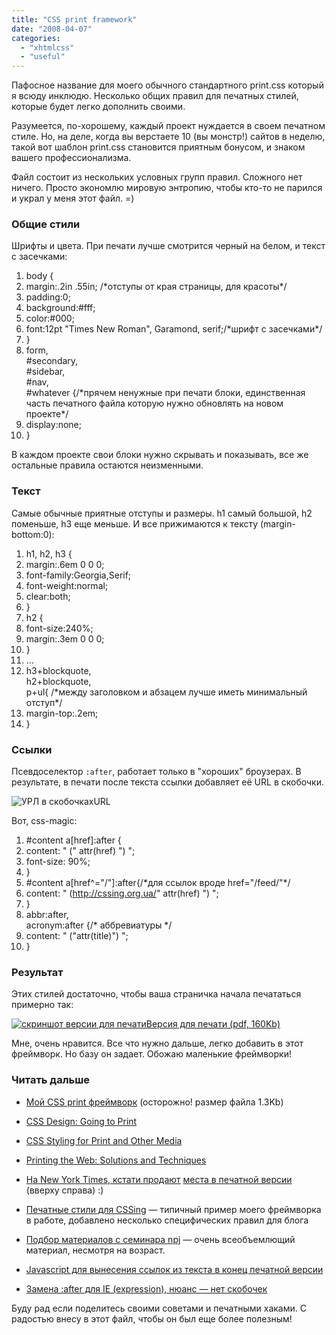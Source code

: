 ```yaml
---
title: "CSS print framework"
date: "2008-04-07"
categories: 
  - "xhtmlcss"
  - "useful"
---
```


Пафосное название для моего обычного стандартного print.css который я всюду инклюдю. Несколько общих правил для печатных стилей, которые будет легко дополнить своими.

Разумеется, по-хорошему, каждый проект нуждается в своем печатном стиле. Но, на деле, когда вы верстаете 10 (вы монстр!) сайтов в неделю, такой вот шаблон print.css становится приятным бонусом, и знаком вашего профессионализма.

Файл состоит из нескольких условных групп правил. Сложного нет ничего. Просто экономлю мировую энтропию, чтобы кто-то не парился и украл у меня этот файл. =)

### Общие стили

Шрифты и цвета. При печати лучше смотрится черный на белом, и текст с засечками:

1. body {
2. margin:.2in .55in; /\*отступы от края страницы, для красоты\*/
3. padding:0;
4. background:#fff;
5. color:#000;
6. font:12pt "Times New Roman", Garamond, serif;/\*шрифт с засечками\*/
7. }
8. form,  
    #secondary,  
    #sidebar,  
    #nav,  
    #whatever {/\*прячем ненужные при печати блоки, единственная часть печатного файла которую нужно обновлять на новом проекте\*/
9. display:none;
10. }

В каждом проекте свои блоки нужно скрывать и показывать, все же остальные правила остаются неизменными.

### Текст

Самые обычные приятные отступы и размеры. h1 самый большой, h2 поменьше, h3 еще меньше. И все прижимаются к тексту (margin-bottom:0):

1. h1, h2, h3 {
2. margin:.6em 0 0 0;
3. font-family:Georgia,Serif;
4. font-weight:normal;
5. clear:both;
6. }
7. h2 {
8. font-size:240%;
9. margin:.3em 0 0 0;
10. }
11. ...
12. h3+blockquote,  
    h2+blockquote,  
    p+ul{ /\*между заголовком и абзацем лучше иметь минимальный отступ\*/
13. margin-top:.2em;
14. }

### Ссылки

Псевдоселектор `:after`, работает только в "хороших" броузерах. В результате, в печати после текста ссылки добавляет её URL в скобочки.

![УРЛ в скобочках](http://cssing.org.ua/pic/url.png)URL

Вот, css-magic:

1. #content a\[href\]:after {
2. content: " (" attr(href) ") ";
3. font-size: 90%;
4. }
5. #content a\[href^="/"\]:after{/\*для ссылок вроде href="/feed/"\*/
6. content: " (http://cssing.org.ua/" attr(href) ") ";
7. }
8. abbr:after,  
    acronym:after {/\* аббревиатуры \*/
9. content: " ("attr(title)") ";
10. }

### Результат

Этих стилей достаточно, чтобы ваша страничка начала печататься примерно так:

[![скриншот версии для печати](http://cssing.org.ua/pic/cssingprint.png)Версия для печати (pdf, 160Kb)](http://cssing.org.ua/pic/cssing.pdf)

Мне, очень нравится. Все что нужно дальше, легко добавить в этот фреймворк. Но базу он задает. Обожаю маленькие фреймворки!

### Читать дальше

- [Мой CSS print фреймворк](http://cssing.org.ua/pic/print.css) (осторожно! размер файла 1.3Kb)
- [CSS Design: Going to Print](http://www.alistapart.com/stories/goingtoprint/)
- [CSS Styling for Print and Other Media](http://www.digital-web.com/articles/css_styling_for_print_and_other_media/)
- [Printing the Web: Solutions and Techniques](http://www.smashingmagazine.com/2007/02/21/printing-the-web-solutions-and-techniques/)

- [На New York Times, кстати продают](#) [места в печатной версии](http://www.nytimes.com/2008/04/07/world/middleeast/07iraq.html?_r=1&hp=&oref=slogin&pagewanted=print) (вверху справа) :)
- [Печатные стили для CSSing](http://cssing.org.ua/wp-content/themes/cssing2/css/print.css) — типичный пример моего фреймворка в работе, добавлено несколько специфических правил для блога
- [Подбор материалов c семинара npj](http://npj.ru/seminar/printversion/) — очень всеобъемлющий материал, несмотря на возраст.
- [Javascript для вынесения ссылок из текста в конец печатной версии](http://designformasters.info/posts/improving-link-display-for-print/)
- [Замена :after для IE (expression), нюанс — нет скобочек](http://elv1s.ru/files/js/ie-content-after.html)

Буду рад если поделитесь своими советами и печатными хаками. С радостью внесу в этот файл, чтобы он был еще более полезным!
